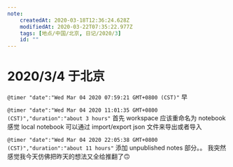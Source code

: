 ```yaml
---
note:
    createdAt: 2020-03-18T12:36:24.628Z
    modifiedAt: 2020-03-22T07:35:22.977Z
    tags: [地点/中国/北京, 日记/2020/3]
    id: ""
---
```

# 2020/3/4 于北京

`@timer "date":"Wed Mar 04 2020 07:59:21 GMT+0800 (CST)"`
早

`@timer "date":"Wed Mar 04 2020 11:01:35 GMT+0800 (CST)","duration":"about 3 hours"`
首先 workspace 应该重命名为 notebook
感觉 local notebook 可以通过 import/export json 文件来导出或者导入

`@timer "date":"Wed Mar 04 2020 22:05:38 GMT+0800 (CST)","duration":"about 11 hours"`
添加 unpublished notes 部分。。
我突然感觉我今天仿佛把昨天的想法又全给推翻了🙃
